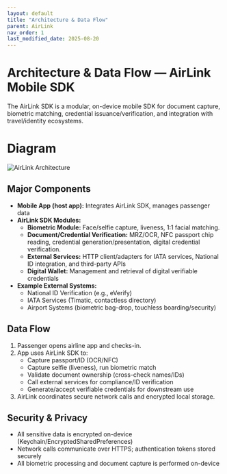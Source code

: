 ```yaml
---
layout: default
title: "Architecture & Data Flow"
parent: AirLink
nav_order: 1
last_modified_date: 2025-08-20
---
```


# Architecture & Data Flow — AirLink Mobile SDK

The AirLink SDK is a modular, on-device mobile SDK for document capture, biometric matching, credential issuance/verification, and integration with travel/identity ecosystems.

# Diagram
![AirLink Architecture](../../../assets/images/AirLink_Architecture.png "AirLink Architecture")

## Major Components
- **Mobile App (host app):** Integrates AirLink SDK, manages passenger data
- **AirLink SDK Modules:**
  - **Biometric Module:** Face/selfie capture, liveness, 1:1 facial matching.
  - **Document/Credential Verification:** MRZ/OCR, NFC passport chip reading, credential generation/presentation, digital credential verification.
  - **External Services:** HTTP client/adapters for IATA services, National ID integration, and third-party APIs
  - **Digital Wallet:** Management and retrieval of digital verifiable credentials
- **Example External Systems:**
  - National ID Verification (e.g., eVerify)
  - IATA Services (Timatic, contactless directory)
  - Airport Systems (biometric bag-drop, touchless boarding/security)

## Data Flow
1. Passenger opens airline app and checks-in.
2. App uses AirLink SDK to:
   - Capture passport/ID (OCR/NFC)
   - Capture selfie (liveness), run biometric match
   - Validate document ownership (cross-check names/IDs)
   - Call external services for compliance/ID verification
   - Generate/accept verifiable credentials for downstream use
3. AirLink coordinates secure network calls and encrypted local storage.

## Security & Privacy
- All sensitive data is encrypted on-device (Keychain/EncryptedSharedPreferences)
- Network calls communicate over HTTPS; authentication tokens stored securely
- All biometric processing and document capture is performed on-device
